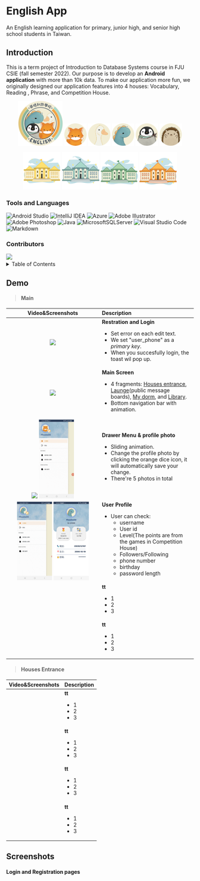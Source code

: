 # English App

An English learning application for primary, junior high, and senior high school students in Taiwan.
<br />

## Introduction

This is a term project of Introduction to Database Systems course in FJU CSIE (fall semester 2022). Our purpose is to develop an **Android application** with more than 10k data. To make our application more fun, we originally designed our application features into 4 houses: Vocabulary, Reading , Phrase, and Competition House.

<p align="center">
  <img
    src="images/logo_circle01.png"
    width="120"
    height="120"
    title="English App icon"
    style="display: inline-block; margin: 0 auto; max-width: 120px"
    >
    <img
    src="images/pic_fox.png"
    width="60"
    height="60"
    title="Fox"
    style="display: inline-block; margin: 0 auto; max-width: 120px"
    >
    <img
    src="images/pic_duck.png"
    width="60"
    height="60"
    title="Duck"
    style="display: inline-block; margin: 0 auto; max-width: 120px"
    >
    <img
    src="images/pic_dino.png"
    width="60"
    height="60"
    title="Dinosaur"
    style="display: inline-block; margin: 0 auto; max-width: 120px"
    >
    <img
    src="images/pic_penguin.png"
    width="60"
    height="60"
    title="Penguin"
    style="display: inline-block; margin: 0 auto; max-width: 120px"
    >
    <img
    src="images/pic_hedge.png"
    width="60"
    height="60"
    title="Hedgehog"
    style="display: inline-block; margin: 0 auto; max-width: 120px"
    >
</p>

<p align="center">
  <img
  src="images/house_vocabulary.svg"
  width="100"
  height="100"
  title="Vocabulary House"
  style="display: inline-block; margin: 0 auto; max-width: 100px">
    <img
  src="images/house_phrase.svg"
  width="100"
  height="100"
  title="Phrase House"
  style="display: inline-block; margin: 0 auto; max-width: 100px">
    <img
  src="images/house_reading.svg"
  width="100"
  height="100"
  title="Reading House"
  style="display: inline-block; margin: 0 auto; max-width: 100px">
    <img
  src="images/house_competition.svg"
  width="100"
  height="100"
  title="Competition House"
  style="display: inline-block; margin: 0 auto; max-width: 100px">
</p>

### Tools and Languages

![Android Studio](https://img.shields.io/badge/Android%20Studio-3DDC84.svg?style=for-the-badge&logo=android-studio&logoColor=white) ![IntelliJ IDEA](https://img.shields.io/badge/IntelliJIDEA-000000.svg?style=for-the-badge&logo=intellij-idea&logoColor=white) ![Azure](https://img.shields.io/badge/azure-%230072C6.svg?style=for-the-badge&logo=microsoftazure&logoColor=white) ![Adobe Illustrator](https://img.shields.io/badge/adobe%20illustrator-%23FF9A00.svg?style=for-the-badge&logo=adobe%20illustrator&logoColor=white) ![Adobe Photoshop](https://img.shields.io/badge/adobe%20photoshop-%2331A8FF.svg?style=for-the-badge&logo=adobe%20photoshop&logoColor=white) ![Java](https://img.shields.io/badge/java-%23ED8B00.svg?style=for-the-badge&logo=java&logoColor=white) ![MicrosoftSQLServer](https://img.shields.io/badge/Microsoft%20SQL%20Server-CC2927?style=for-the-badge&logo=microsoft%20sql%20server&logoColor=white) ![Visual Studio Code](https://img.shields.io/badge/Visual%20Studio%20Code-0078d7.svg?style=for-the-badge&logo=visual-studio-code&logoColor=white) ![Markdown](https://img.shields.io/badge/markdown-%23000000.svg?style=for-the-badge&logo=markdown&logoColor=white)

### Contributors

<a href="https://github.com/fuyu-chung/English_App/graphs/contributors">
  <img src="https://contrib.rocks/image?repo=fuyu-chung/English_App" />
</a>

<details><summary>Table of Contents</summary>

* [Tools and Languages](#tools-and-languages)
* [Screenshots](#screenshots)

</details>

## Demo

> #### Main

|Video&Screenshots|Description   |
|  :----:         |:---          |  
|<img src="images/gif/e01_registration_and_login.gif" width="40%"/>|**Restration and Login** <ul><li>Set error on each edit text.</li><li>We set "user_phone" as a *primary key*.</li><li>When you succesfully login, the toast wil pop up.</li></ul>|
|<img src="images/gif/e02_main_screen.gif" width="40%"/>|**Main Screen** <ul><li>4 fragments: [Houses entrance](#houses-entrance), [Launge](#houses_entrance)(public message boards), [My dorm](#houses_entrance), and [Library](#houses_entrance).</li><li>Bottom navigation bar with animation.</ul>|
|<img src="images/gif/e03_drawer.gif" width="40%"/>  <img src="images/gif/e04_p_photo.gif" width="40%"/>|**Drawer Menu & profile photo** <ul><li>Sliding animation.</li><li>Change the profile photo by clicking the orange dice icon, it will automatically save your change.</li><li>There're 5 photos in total</li></ul>|
|<img src="images/gif/e05_user_profile.gif" width="40%"/>  <img src="images/e05_pic.jpg" width="40%"/>|**User Profile** <ul><li>User can check:<ul><li>username</li><li>User id</li><li>Level(The points are from the games in Competition House)</li><li>Followers/Following</li><li>phone number</li><li>birthday</li><li>password length</li></ul></li></ul>|
||**tt** <ul><li>1</li><li>2</li><li>3</li></ul>|
||**tt** <ul><li>1</li><li>2</li><li>3</li></ul>|

>#### Houses Entrance
|Video&Screenshots|Description   |
|  :----:         |:---          |
||**tt** <ul><li>1</li><li>2</li><li>3</li></ul>|
||**tt** <ul><li>1</li><li>2</li><li>3</li></ul>|
||**tt** <ul><li>1</li><li>2</li><li>3</li></ul>|
||**tt** <ul><li>1</li><li>2</li><li>3</li></ul>|
## Screenshots

#### Login and Registration pages
